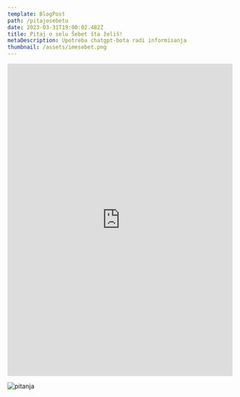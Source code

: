 ```yaml
---
template: BlogPost
path: /pitajosebetu
date: 2023-03-31T19:00:02.482Z
title: Pitaj o selu Šebet šta želiš!
metaDescription: Upotreba chatgpt-bota radi informisanja
thumbnail: /assets/imesebet.png
---
```

<iframe
src="https://www.chatbase.co/chatbot-iframe/o--ebetu-docx-3oy2o9lj1"
width="100%"
height="700"
frameborder="0"
></iframe>

![pitanja](/assets/livechat.jpeg "Postavi pitanje")
